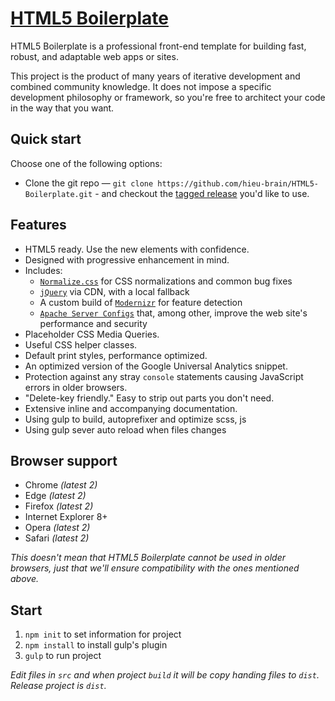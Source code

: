 # [HTML5 Boilerplate](#)

HTML5 Boilerplate is a professional front-end template for building
fast, robust, and adaptable web apps or sites.

This project is the product of many years of iterative development and
combined community knowledge. It does not impose a specific development
philosophy or framework, so you're free to architect your code in the
way that you want.

## Quick start

Choose one of the following options:

* Clone the git repo — `git clone
   https://github.com/hieu-brain/HTML5-Boilerplate.git` - and checkout the
   [tagged release](https://github.com/hieu-brain/HTML5-Boilerplate.git)
   you'd like to use.


## Features

* HTML5 ready. Use the new elements with confidence.
* Designed with progressive enhancement in mind.
* Includes:
  * [`Normalize.css`](https://necolas.github.com/normalize.css/)
    for CSS normalizations and common bug fixes
  * [`jQuery`](https://jquery.com/) via CDN, with a local fallback
  * A custom build of  [`Modernizr`](http://modernizr.com/) for feature
    detection
  * [`Apache Server Configs`](https://github.com/h5bp/server-configs-apache)
    that, among other, improve the web site's performance and security
* Placeholder CSS Media Queries.
* Useful CSS helper classes.
* Default print styles, performance optimized.
* An optimized version of the Google Universal Analytics snippet.
* Protection against any stray `console` statements causing JavaScript
  errors in older browsers.
* "Delete-key friendly." Easy to strip out parts you don't need.
* Extensive inline and accompanying documentation.
* Using gulp to build, autoprefixer and optimize scss, js 
* Using gulp sever auto reload when files changes 


## Browser support

* Chrome *(latest 2)*
* Edge *(latest 2)*
* Firefox *(latest 2)*
* Internet Explorer 8+
* Opera *(latest 2)*
* Safari *(latest 2)*

*This doesn't mean that HTML5 Boilerplate cannot be used in older browsers,
just that we'll ensure compatibility with the ones mentioned above.*

## Start
1.  `npm init` to set information for project 
2.  `npm install` to install gulp's plugin
3.  `gulp` to run project 

*Edit files in `src` and when project `build` it will be copy handing files to `dist`. Release project is `dist`.*

